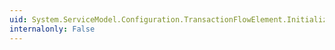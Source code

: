 ```yaml
---
uid: System.ServiceModel.Configuration.TransactionFlowElement.InitializeFrom(System.ServiceModel.Channels.BindingElement)
internalonly: False
---
```

